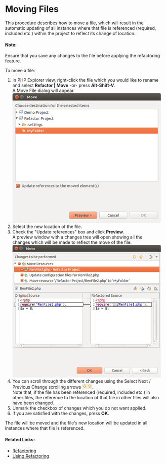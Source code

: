 # Moving Files

<!--context:moving_files-->

This procedure describes how to move a file, which will result in the automatic updating of all instances where that file is referenced (required, included etc.) within the project to reflect its change of location.

<!--note-start-->

#### Note:

Ensure that you save any changes to the file before applying the refactoring feature.

<!--note-end-->

<!--ref-start-->

To move a file:

1. In PHP Explorer view, right-click the file which you would like to rename and select **Refactor | Move** -or- press **Alt-Shift-V**.  
   A Move File dialog will appear.
   ![refactor_move_dialog.png](images/refactor_move_dialog.png "Move location")
2. Select the new location of the file.
3. Check the "Update references" box and click **Preview**.  
   A preview window with a changes tree will open showing all the changes which will be made to reflect the move of the file.
   ![refactor_move_preview.png](images/refactor_move_preview.png "Move change tree")
4. You can scroll through the different changes using the Select Next / Previous Change scrolling arrows ![scroll_arrows.png](images/scroll_arrows.png "scrolling arrows").  
   Note that, if the file has been referenced (required, included etc.) in other files, the reference to the location of that file in other files will also have been changed.
5. Unmark the checkbox of changes which you do not want applied.
6. If you are satisfied with the changes, press **OK**.

The file will be moved and the file's new location will be updated in all instances where that file is referenced.

<!--ref-end-->

<!--links-start-->

#### Related Links:

 * [Refactoring](../../016-concepts/076-refactoring.md)
 * [Using Refactoring](000-index.md)

<!--links-end-->